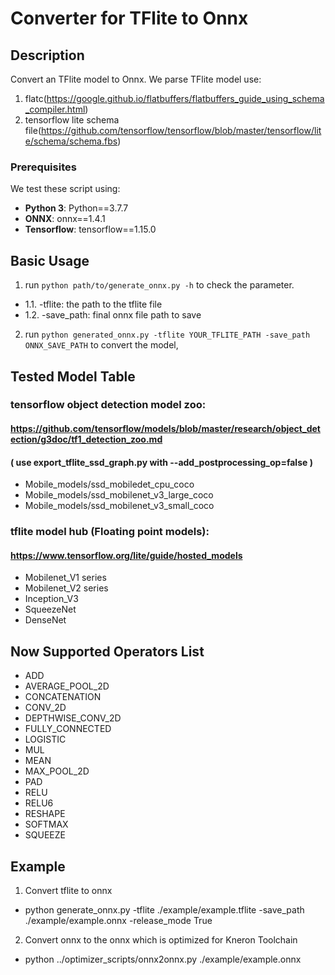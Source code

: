 # Converter for TFlite to Onnx

## Description

Convert an TFlite model to Onnx.
We parse TFlite model use:
1. flatc(https://google.github.io/flatbuffers/flatbuffers_guide_using_schema_compiler.html) 
2. tensorflow lite schema file(https://github.com/tensorflow/tensorflow/blob/master/tensorflow/lite/schema/schema.fbs)

### Prerequisites

We test these script using:
* **Python 3**:    Python==3.7.7
* **ONNX**:    onnx==1.4.1
* **Tensorflow**:    tensorflow==1.15.0

## Basic Usage

1. run `python path/to/generate_onnx.py -h` to check the parameter.
* 1.1. -tflite: the path to the tflite file
* 1.2. -save_path: final onnx file path to save
2. run `python generated_onnx.py -tflite YOUR_TFLITE_PATH -save_path ONNX_SAVE_PATH` to convert the model,

## Tested Model Table

### tensorflow object detection model zoo:
#### https://github.com/tensorflow/models/blob/master/research/object_detection/g3doc/tf1_detection_zoo.md
#### ( use export_tflite_ssd_graph.py with --add_postprocessing_op=false )
* Mobile_models/ssd_mobiledet_cpu_coco
* Mobile_models/ssd_mobilenet_v3_large_coco
* Mobile_models/ssd_mobilenet_v3_small_coco

### tflite model hub (Floating point models):
#### https://www.tensorflow.org/lite/guide/hosted_models
* Mobilenet_V1 series
* Mobilenet_V2 series
* Inception_V3
* SqueezeNet
* DenseNet


## Now Supported Operators List
* ADD
* AVERAGE_POOL_2D
* CONCATENATION
* CONV_2D
* DEPTHWISE_CONV_2D
* FULLY_CONNECTED
* LOGISTIC
* MUL
* MEAN
* MAX_POOL_2D
* PAD
* RELU
* RELU6
* RESHAPE
* SOFTMAX
* SQUEEZE


## Example
1. Convert tflite to onnx 
* python generate_onnx.py -tflite ./example/example.tflite -save_path ./example/example.onnx -release_mode True
2. Convert onnx to the onnx which is optimized for Kneron Toolchain
* python ../optimizer_scripts/onnx2onnx.py ./example/example.onnx